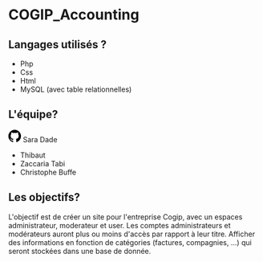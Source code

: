 # COGIP_Accounting

## Langages utilisés ?

* Php
* Css
* Html
* MySQL (avec table relationnelles)

## L'équipe?

![image](./Pictures/github.png) Sara Dade
* Thibaut
* Zaccaria Tabi
* Christophe Buffe

## Les objectifs?

L'objectif est de créer un site pour l'entreprise Cogip, avec un espaces administrateur, moderateur et user. Les comptes administrateurs et modérateurs auront plus ou moins d'accès par rapport à leur titre. Afficher des informations en fonction de catégories (factures, compagnies, ...) qui seront stockées dans une base de donnée.

##